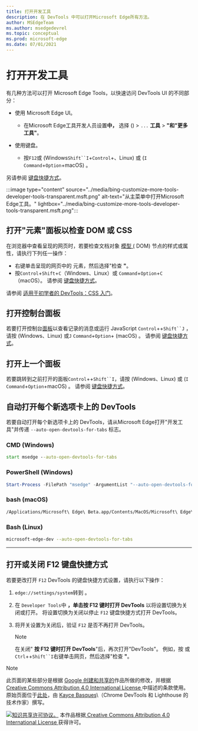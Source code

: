 ```yaml
---
title: 打开开发工具
description: 在 DevTools 中可以打开Microsoft Edge所有方法。
author: MSEdgeTeam
ms.author: msedgedevrel
ms.topic: conceptual
ms.prod: microsoft-edge
ms.date: 07/01/2021
---
```

<!-- Copyright Kayce Basques

   Licensed under the Apache License, Version 2.0 (the "License");
   you may not use this file except in compliance with the License.
   You may obtain a copy of the License at

       https://www.apache.org/licenses/LICENSE-2.0

   Unless required by applicable law or agreed to in writing, software
   distributed under the License is distributed on an "AS IS" BASIS,
   WITHOUT WARRANTIES OR CONDITIONS OF ANY KIND, either express or implied.
   See the License for the specific language governing permissions and
   limitations under the License. -->
# <a name="open-devtools"></a>打开开发工具

有几种方法可以打开 Microsoft Edge Tools，以快速访问 DevTools UI 的不同部分：

*  使用 Microsoft Edge UI。
    *  在Microsoft Edge工具开发人员设置**中，** 选择 () > `...` **工具** >  **"和"更多工具"**。

*  使用键盘。
    *  按`F12`或 (Windows`Shift``I`+`Control`+、Linux) 或 (`I` `Command`+`Option`+macOS) 。

另请参阅 [键盘快捷方式](../shortcuts/index.md)。

:::image type="content" source="../media/bing-customize-more-tools-developer-tools-transparent.msft.png" alt-text="从主菜单中打开Microsoft Edge工具。" lightbox="../media/bing-customize-more-tools-developer-tools-transparent.msft.png":::


<!-- ====================================================================== -->
## <a name="open-the-elements-panel-to-inspect-the-dom-or-css"></a>打开"元素"面板以检查 DOM 或 CSS

在浏览器中查看呈现的网页时，若要检查文档对象 [模型 (](https://developer.mozilla.org/en-US/docs/Web/API/Document_Object_Model) DOM) 节点的样式或属性，请执行下列任一操作：
*  右键单击呈现的网页中的 元素，然后选择"检查 **"**。
*  按`Control`+`Shift`+`C`（Windows、Linux）或 `Command`+`Option`+`C` （macOS）。  请参阅 [键盘快捷方式](../shortcuts/index.md)。

请参阅 [适用于初学者的 DevTools：CSS 入门](../beginners/css.md)。

<!-- :::image type="content" source="../media/bing-right-click-inspect.msft.png" alt-text="The Inspect option." lightbox="../media/bing-right-click-inspect.msft.png"::: -->


<!-- ====================================================================== -->
## <a name="open-the-console-panel"></a>打开控制台面板

若要打开控制台[面板](../console/index.md)以查看记录的消息或运行 JavaScript `Control`++`Shift``J` ，请按 (Windows、Linux) 或`J` `Command`+`Option`+ (macOS) 。  请参阅 [键盘快捷方式](../shortcuts/index.md)。


<!-- ====================================================================== -->
## <a name="open-the-previous-panel"></a>打开上一个面板

若要跳转到之前打开的面板`Control`++`Shift``I`，请按 (Windows、Linux) 或 (`I` `Command`+`Option`+macOS) 。  请参阅 [键盘快捷方式](../shortcuts/index.md)。


<!-- ====================================================================== -->
## <a name="auto-open-devtools-on-every-new-tab"></a>自动打开每个新选项卡上的 DevTools

若要自动打开每个新选项卡上的 DevTools，请从Microsoft Edge打开"开发工具"并传递 `--auto-open-devtools-for-tabs` 标志。

### [<a name="cmd-windows"></a>CMD (Windows) ](#tab/cmd-Windows/)

```cmd
start msedge --auto-open-devtools-for-tabs
```

### [<a name="powershell-windows"></a>PowerShell (Windows) ](#tab/powershell-Windows/)

```powershell
Start-Process -FilePath "msedge" -ArgumentList "--auto-open-devtools-for-tabs"
```

### [<a name="bash-macos"></a>bash (macOS) ](#tab/bash-macos/)

```bash
/Applications/Microsoft\ Edge\ Beta.app/Contents/MacOS/Microsoft\ Edge\ Beta --auto-open-devtools-for-tabs
```

### [<a name="bash-linux"></a>Bash (Linux) ](#tab/bash-linux/)

```bash
microsoft-edge-dev --auto-open-devtools-for-tabs
```

* * *


<!-- ====================================================================== -->
## <a name="toggle-the-f12-keyboard-shortcut-on-or-off"></a>打开或关闭 F12 键盘快捷方式

若要更改打开 `F12` DevTools 的键盘快捷方式设置，请执行以下操作：

1. `edge://settings/system`转到 。

1. 在 `Developer Tools`中 **，单击按 F12 键时打开 DevTools** 以将设置切换为关闭或打开。 将设置切换为关闭以停止 `F12` 键盘快捷方式打开 DevTools。

1. 将开关设置为关闭后，验证 `F12` 是否不再打开 DevTools。

   > [!NOTE]
   > 在关闭" **按 F12 键时打开 DevTools**"后，再次打开"DevTools"。  例如，按 或`Ctrl`++`Shift``I`右键单击网页，然后选择"检查 **"**。


<!-- ====================================================================== -->
> [!NOTE]
> 此页面的某些部分是根据 [Google 创建和共享的](https://developers.google.com/terms/site-policies)作品所做的修改，并根据[ Creative Commons Attribution 4.0 International License ](https://creativecommons.org/licenses/by/4.0)中描述的条款使用。
> 原始页面位于[此处](https://developers.google.com/web/tools/chrome-devtools/open)，由 [Kayce Basques](https://developers.google.com/web/resources/contributors#kayce-basques)\（Chrome DevTools 和 Lighthouse 的技术作家）撰写。

[![知识共享许可协议。](https://i.creativecommons.org/l/by/4.0/88x31.png)](https://creativecommons.org/licenses/by/4.0)
本作品根据[ Creative Commons Attribution 4.0 International License ](https://creativecommons.org/licenses/by/4.0)获得许可。
